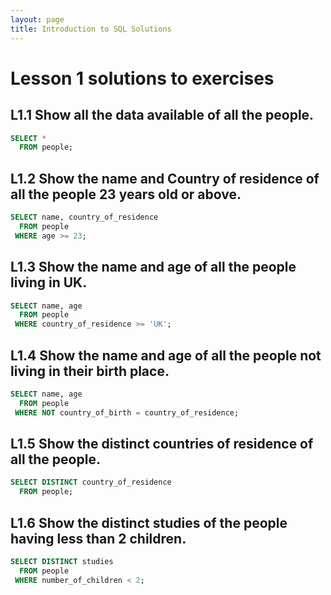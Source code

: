 ```yaml
---
layout: page
title: Introduction to SQL Solutions
---
```

# Lesson 1 solutions to exercises

## L1.1 Show all the data available of all the people.

```SQL
SELECT *
  FROM people;
```

##  L1.2 Show the name and Country of residence of all the people 23 years old or above.

```SQL
SELECT name, country_of_residence
  FROM people
 WHERE age >= 23;
```

##  L1.3 Show the name and age of all the people living in UK.

```SQL
SELECT name, age
  FROM people
 WHERE country_of_residence >= 'UK';
```

##  L1.4 Show the name and age of all the people not living in their birth place.

```SQL
SELECT name, age
  FROM people
 WHERE NOT country_of_birth = country_of_residence;
```

##  L1.5 Show the distinct countries of residence of all the people.

```SQL
SELECT DISTINCT country_of_residence
  FROM people;
```

##  L1.6 Show the distinct studies of the people having less than 2 children.

```SQL
SELECT DISTINCT studies
  FROM people
 WHERE number_of_children < 2;
```

